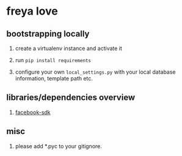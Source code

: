 # freya love

## bootstrapping locally

1. create a virtualenv instance and activate it

2. run `pip install requirements`

3. configure your own `local_settings.py` with your local database information, template path etc.

## libraries/dependencies overview

1. [facebook-sdk][1]

## misc

1. please add *.pyc to your gitignore.

[1]: https://github.com/pythonforfacebook/facebook-sdk
